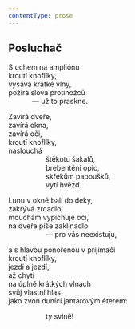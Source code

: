 ```yaml
---
contentType: prose
---
```


## Posluchač

S uchem na ampliónu  
kroutí knoflíky,  
vysává krátké vlny,  
požírá slova protinožců  
            — už to praskne.

Zavírá dveře,  
zavírá okna,  
zavírá oči,  
kroutí knoflíky,  
naslouchá  
                   štěkotu šakalů,  
                   brebentění opic,  
                   skřekům papoušků,  
                   vytí hvězd.

Lunu v okně balí do deky,  
zakrývá zrcadlo,  
mouchám vypichuje oči,  
na dveře píše zaklínadlo  
                   — pro vás neexistuju,

a s hlavou ponořenou v přijímači  
kroutí knoflíky,  
jezdí a jezdí,  
až chytí  
na úplně krátkých vlnách  
svůj vlastní hlas  
jako zvon dunící jantarovým éterem:

                   ty svině!
